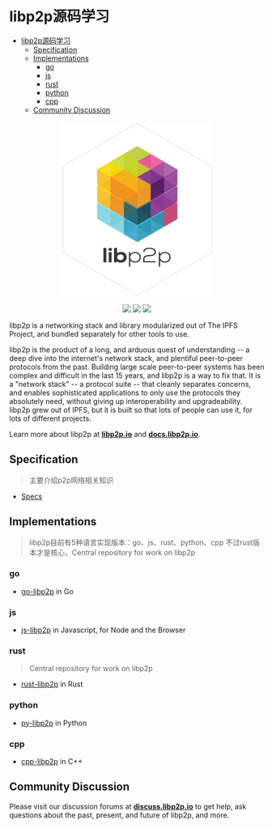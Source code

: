 # libp2p源码学习

<!--ts-->
* [libp2p源码学习](#libp2p源码学习)
   * [Specification](#specification)
   * [Implementations](#implementations)
      * [go](#go)
      * [js](#js)
      * [rust](#rust)
      * [python](#python)
      * [cpp](#cpp)
   * [Community Discussion](#community-discussion)

<!-- Created by https://github.com/ekalinin/github-markdown-toc -->
<!-- Added by: runner, at: Fri Sep  9 12:34:27 UTC 2022 -->

<!--te-->

<p align="center">
  <a href="https://libp2p.io"><img src="https://raw.githubusercontent.com/KuanHsiaoKuo/writing_materials/main/imgs/white-bg-2.png" /></a>
</p>

<p align="center">
  <a href="http://protocol.ai"><img src="https://img.shields.io/badge/made%20by-Protocol%20Labs-blue.svg?style=flat-square" /></a>
  <a href="http://libp2p.io/"><img src="https://img.shields.io/badge/project-libp2p-yellow.svg?style=flat-square" /></a>
  <a href="https://matrix.to/#/#libp2p:matrix.org"><img src="https://img.shields.io/badge/matrix-%23libp2p%3Amatrix.org-blue.svg?style=flat-square" /></a>
</p>


libp2p is a networking stack and library modularized out of The IPFS Project, and bundled separately for other tools to
use.

libp2p is the product of a long, and arduous quest of understanding -- a deep dive into the internet's network stack,
and plentiful peer-to-peer protocols from the past. Building large scale peer-to-peer systems has been complex and
difficult in the last 15 years, and libp2p is a way to fix that. It is a "network stack" -- a protocol suite -- that
cleanly separates concerns, and enables sophisticated applications to only use the protocols they absolutely need,
without giving up interoperability and upgradeability. libp2p grew out of IPFS, but it is built so that lots of people
can use it, for lots of different projects.

Learn more about libp2p at [**libp2p.io**](https://libp2p.io) and [**docs.libp2p.io**](https://docs.libp2p.io).

## Specification

> 主要介绍p2p网络相关知识

- [Specs](https://github.com/libp2p/specs)

## Implementations

> libp2p目前有5种语言实现版本：go、js、rust、python、cpp
> 不过rust版本才是核心，Central repository for work on libp2p

### go

- [go-libp2p](https://github.com/libp2p/go-libp2p) in Go

### js

- [js-libp2p](https://github.com/libp2p/js-libp2p) in Javascript, for Node and the Browser

### rust

> Central repository for work on libp2p

- [rust-libp2p](https://github.com/libp2p/rust-libp2p) in Rust

### python

- [py-libp2p](https://github.com/libp2p/py-libp2p) in Python

### cpp

- [cpp-libp2p](https://github.com/libp2p/py-libp2p) in C++

## Community Discussion

Please visit our discussion forums at [**discuss.libp2p.io**](https://discuss.libp2p.io) to get help, ask questions
about the past, present, and future of libp2p, and more.
